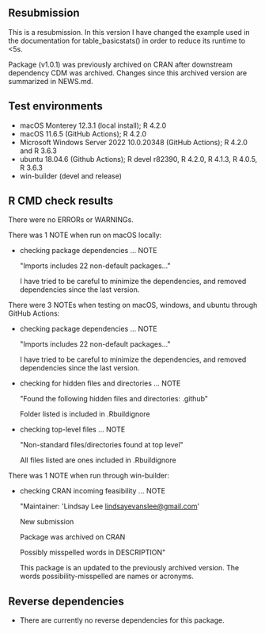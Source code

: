 ## Resubmission

This is a resubmission. In this version I have changed the example used in the documentation for table_basicstats() in order to reduce its runtime to <5s.

Package (v1.0.1) was previously archived on CRAN after downstream dependency CDM was archived. Changes since this archived version are summarized in NEWS.md.


## Test environments
* macOS Monterey 12.3.1 (local install); R 4.2.0
* macOS 11.6.5 (GitHub Actions); R 4.2.0
* Microsoft Windows Server 2022 10.0.20348 (GitHub Actions); R 4.2.0 and R 3.6.3
* ubuntu 18.04.6 (Github Actions);  R devel r82390, R 4.2.0, R 4.1.3, R 4.0.5, R 3.6.3
* win-builder (devel and release)


## R CMD check results

There were no ERRORs or WARNINGs. 

There was 1 NOTE when run on macOS locally:

* checking package dependencies ... NOTE
  
  "Imports includes 22 non-default packages..."
  
  I have tried to be careful to minimize the dependencies, and removed dependencies since the last version.

There were 3 NOTEs when testing on macOS, windows, and ubuntu through GitHub Actions:

* checking package dependencies ... NOTE

  "Imports includes 22 non-default packages..."
  
  I have tried to be careful to minimize the dependencies, and removed dependencies since the last version.
  
* checking for hidden files and directories ... NOTE
  
  "Found the following hidden files and directories: .github" 
  
  Folder listed is included in .Rbuildignore
  
* checking top-level files ... NOTE

  "Non-standard files/directories found at top level" 
  
  All files listed are ones included in .Rbuildignore
    
There was 1 NOTE when run through win-builder:

* checking CRAN incoming feasibility ... NOTE

  "Maintainer: 'Lindsay Lee <lindsayevanslee@gmail.com>'

  New submission
  
  Package was archived on CRAN
  
  Possibly misspelled words in DESCRIPTION"
  
  This package is an updated to the previously archived version. The words possibility-misspelled are names or acronyms.


## Reverse dependencies 

* There are currently no reverse dependencies for this package.
